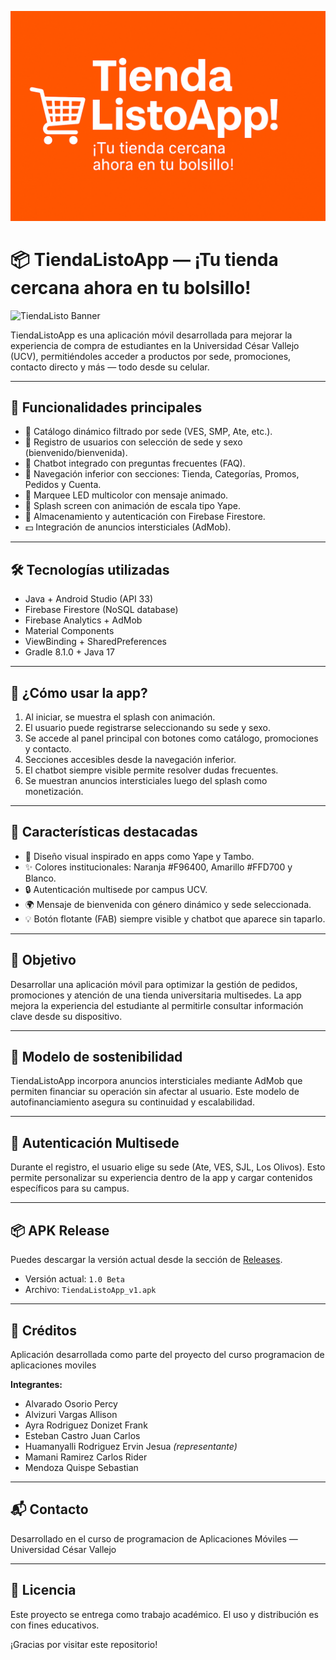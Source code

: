 <!-- Banner visual -->
![Banner](https://raw.githubusercontent.com/ErvinRodriguez23/TiendaListoApp/main/banner.png)
# 📦 TiendaListoApp — ¡Tu tienda cercana ahora en tu bolsillo!

![TiendaListo Banner](https://github.com/ErvinRodriguez23/TiendaListoApp/assets/banner_tiendalisto.png) <!-- Puedes reemplazar esta URL por tu propio banner si lo subes -->

TiendaListoApp es una aplicación móvil desarrollada para mejorar la experiencia de compra de estudiantes en la Universidad César Vallejo (UCV), permitiéndoles acceder a productos por sede, promociones, contacto directo y más — todo desde su celular.

---

## 🚀 Funcionalidades principales

- 🛒 Catálogo dinámico filtrado por sede (VES, SMP, Ate, etc.).
- 🙋 Registro de usuarios con selección de sede y sexo (bienvenido/bienvenida).
- 💬 Chatbot integrado con preguntas frecuentes (FAQ).
- 🔁 Navegación inferior con secciones: Tienda, Categorías, Promos, Pedidos y Cuenta.
- 🎨 Marquee LED multicolor con mensaje animado.
- 📲 Splash screen con animación de escala tipo Yape.
- 🔐 Almacenamiento y autenticación con Firebase Firestore.
- 💵 Integración de anuncios intersticiales (AdMob).

---

## 🛠️ Tecnologías utilizadas

- Java + Android Studio (API 33)
- Firebase Firestore (NoSQL database)
- Firebase Analytics + AdMob
- Material Components
- ViewBinding + SharedPreferences
- Gradle 8.1.0 + Java 17

---

## 📲 ¿Cómo usar la app?

1. Al iniciar, se muestra el splash con animación.
2. El usuario puede registrarse seleccionando su sede y sexo.
3. Se accede al panel principal con botones como catálogo, promociones y contacto.
4. Secciones accesibles desde la navegación inferior.
5. El chatbot siempre visible permite resolver dudas frecuentes.
6. Se muestran anuncios intersticiales luego del splash como monetización.

---

## 🧠 Características destacadas

- 🎨 Diseño visual inspirado en apps como Yape y Tambo.
- ✨ Colores institucionales: Naranja #F96400, Amarillo #FFD700 y Blanco.
- 🔒 Autenticación multisede por campus UCV.
- 🌍 Mensaje de bienvenida con género dinámico y sede seleccionada.
- 💡 Botón flotante (FAB) siempre visible y chatbot que aparece sin taparlo.

---

## 🎯 Objetivo

Desarrollar una aplicación móvil para optimizar la gestión de pedidos, promociones y atención de una tienda universitaria multisedes. La app mejora la experiencia del estudiante al permitirle consultar información clave desde su dispositivo.

---

## 💼 Modelo de sostenibilidad

TiendaListoApp incorpora anuncios intersticiales mediante AdMob que permiten financiar su operación sin afectar al usuario. Este modelo de autofinanciamiento asegura su continuidad y escalabilidad.

---

## 🔐 Autenticación Multisede

Durante el registro, el usuario elige su sede (Ate, VES, SJL, Los Olivos). Esto permite personalizar su experiencia dentro de la app y cargar contenidos específicos para su campus.

---

## 📦 APK Release

Puedes descargar la versión actual desde la sección de [Releases](https://github.com/ErvinRodriguez23/TiendaListoApp/releases).

- Versión actual: `1.0 Beta`
- Archivo: `TiendaListoApp_v1.apk`

---

## 🤝 Créditos

Aplicación desarrollada como parte del proyecto del curso programacion de aplicaciones moviles

**Integrantes:**

- Alvarado Osorio Percy  
- Alvizuri Vargas Allison  
- Ayra Rodriguez Donizet Frank  
- Esteban Castro Juan Carlos  
- Huamanyalli Rodriguez Ervin Jesua *(representante)*  
- Mamani Ramirez Carlos Rider  
- Mendoza Quispe Sebastian  

---

## 📬 Contacto

Desarrollado en el curso de programacion de Aplicaciones Móviles — Universidad César Vallejo  

---

## 📝 Licencia

Este proyecto se entrega como trabajo académico. El uso y distribución es con fines educativos.


¡Gracias por visitar este repositorio!
